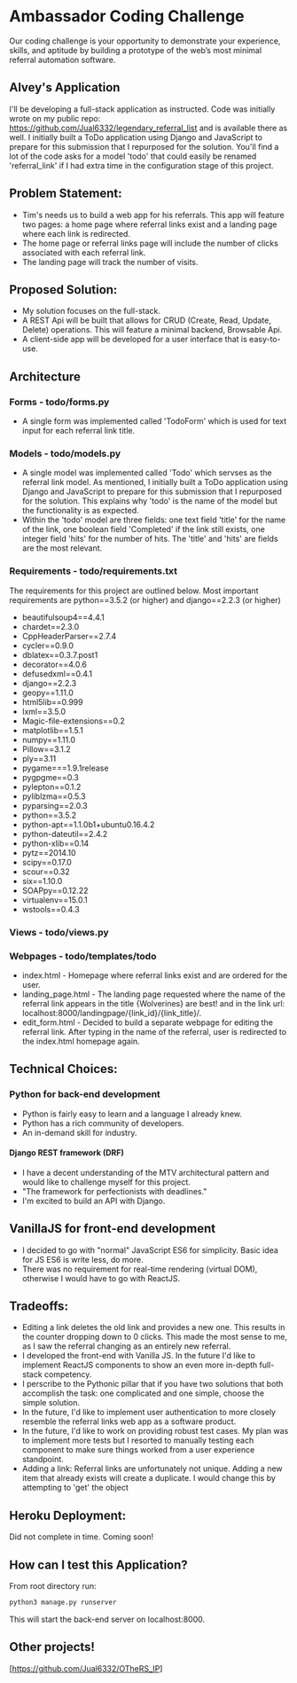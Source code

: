 # Ambassador Coding Challenge

Our coding challenge is your opportunity to demonstrate your experience, skills, and aptitude by building a prototype of the web’s most minimal referral automation software.

## Alvey's Application
I'll be developing a full-stack application as instructed. Code was initially wrote on my public repo: https://github.com/Jual6332/legendary_referral_list and is available there as well. I initially built a ToDo application using Django and JavaScript to prepare for this submission that I repurposed for the solution. You'll find a lot of the code asks for a model 'todo' that could easily be renamed 'referral_link' if I had extra time in the configuration stage of this project. 

## Problem Statement:
- Tim's needs us to build a web app for his referrals. This app will feature two pages: a home page where referral links exist and a landing page where each link is redirected.
- The home page or referral links page will include the number of clicks associated with each referral link.
- The landing page will track the number of visits.

## Proposed Solution:
- My solution focuses on the full-stack.
- A REST Api will be built that allows for CRUD (Create, Read, Update, Delete) operations. This will feature a minimal backend, Browsable Api.
- A client-side app will be developed for a user interface that is easy-to-use. 

## Architecture
### Forms - todo/forms.py
- A single form was implemented called 'TodoForm' which is used for text input for each referral link title. 

### Models - todo/models.py
- A single model was implemented called 'Todo' which servses as the referral link model. As mentioned, I initially built a ToDo application using Django and JavaScript to prepare for this submission that I repurposed for the solution. This explains why 'todo' is the name of the model but the functionality is as expected.
- Within the 'todo' model are three fields: one text field 'title' for the name of the link, one boolean field 'Completed' if the link still exists, one integer field 'hits' for the number of hits. The 'title' and 'hits' are fields are the most relevant.

### Requirements - todo/requirements.txt
The requirements for this project are outlined below. Most important requirements are python==3.5.2 (or higher) and django==2.2.3 (or higher)

- beautifulsoup4==4.4.1
- chardet==2.3.0
- CppHeaderParser==2.7.4
- cycler==0.9.0
- dblatex==0.3.7.post1
- decorator==4.0.6
- defusedxml==0.4.1
- django==2.2.3
- geopy==1.11.0
- html5lib==0.999
- lxml==3.5.0
- Magic-file-extensions==0.2
- matplotlib==1.5.1
- numpy==1.11.0
- Pillow==3.1.2
- ply==3.11
- pygame===1.9.1release
- pygpgme==0.3
- pylepton==0.1.2
- pyliblzma==0.5.3
- pyparsing==2.0.3
- python==3.5.2
- python-apt==1.1.0b1+ubuntu0.16.4.2
- python-dateutil==2.4.2
- python-xlib==0.14
- pytz==2014.10
- scipy==0.17.0
- scour==0.32
- six==1.10.0
- SOAPpy==0.12.22
- virtualenv==15.0.1
- wstools==0.4.3

### Views - todo/views.py

### Webpages - todo/templates/todo
- index.html - Homepage where referral links exist and are ordered for the user.
- landing_page.html - The landing page requested where the name of the referral link appears in the title {Wolverines} are best! and in the link url: localhost:8000/landingpage/{link_id}/{link_title}/.
- edit_form.html - Decided to build a separate webpage for editing the referral link. After typing in the name of the referral, user is redirected to the index.html homepage again.

## Technical Choices: 
### Python for back-end development
- Python is fairly easy to learn and a language I already knew.
- Python has a rich community of developers.
- An in-demand skill for industry.

#### Django REST framework (DRF)
- I have a decent understanding of the MTV architectural pattern and would like to challenge myself for this project.
- "The framework for perfectionists with deadlines."
- I'm excited to build an API with Django.

## VanillaJS for front-end development
- I decided to go with "normal" JavaScript ES6 for simplicity. Basic idea for JS ES6 is write less, do more. 
- There was no requirement for real-time rendering (virtual DOM), otherwise I would have to go with ReactJS.

## Tradeoffs: 
- Editing a link deletes the old link and provides a new one. This results in the counter dropping down to 0 clicks. This made the most sense to me, as I saw the referral changing as an entirely new referral. 
- I developed the front-end with Vanilla JS. In the future I'd like to implement ReactJS components to show an even more in-depth full-stack competency.
- I perscribe to the Pythonic pillar that if you have two solutions that both accomplish the task: one complicated and one simple, choose the simple solution. 
- In the future, I'd like to implement user authentication to more closely resemble the referral links web app as a software product.
- In the future, I'd like to work on providing robust test cases. My plan was to implement more tests but I resorted to manually testing each component to make sure things worked from a user experience standpoint.
- Adding a link: Referral links are unfortunately not unique. Adding a new item that already exists will create a duplicate. I would change this by attempting to 'get' the object

## Heroku Deployment:
Did not complete in time. Coming soon!

## How can I test this Application?
From root directory run:
```python
python3 manage.py runserver
```
This will start the back-end server on localhost:8000.

## Other projects!
[https://github.com/Jual6332/OTheRS_IP]
